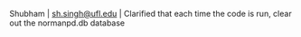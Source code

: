 Shubham | sh.singh@ufl.edu | Clarified that each time the code is run, clear out the normanpd.db database